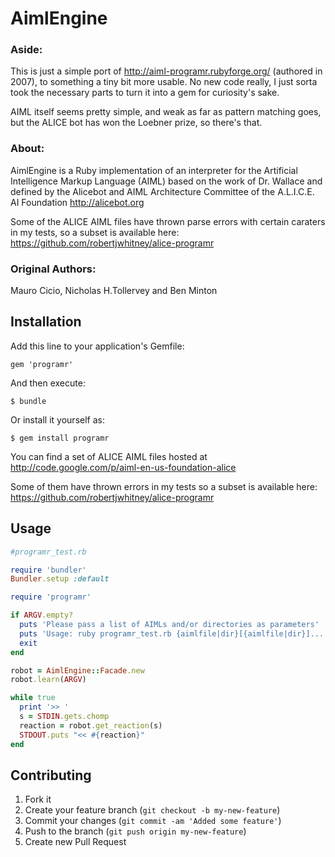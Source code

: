 # AimlEngine

### Aside:

This is just a simple port of http://aiml-programr.rubyforge.org/ (authored in 2007), to something
a tiny bit more usable. No new code really, I just sorta took the necessary parts to turn it into a gem for curiosity's sake.

AIML itself seems pretty simple, and weak as far as pattern matching goes, but the ALICE bot has won the Loebner prize, so there's that.

### About:

AimlEngine is a Ruby implementation of an interpreter for the Artificial Intelligence Markup Language (AIML) based on the work of Dr. Wallace and defined by the Alicebot and AIML Architecture Committee of the A.L.I.C.E. AI Foundation http://alicebot.org

Some of the ALICE AIML files have thrown parse errors with certain caraters in my tests, so a subset is available here: https://github.com/robertjwhitney/alice-programr


### Original Authors:

Mauro Cicio, Nicholas H.Tollervey and Ben Minton


## Installation

Add this line to your application's Gemfile:

    gem 'programr'

And then execute:

    $ bundle

Or install it yourself as:

    $ gem install programr

You can find a set of ALICE AIML files hosted at http://code.google.com/p/aiml-en-us-foundation-alice

Some of them have thrown errors in my tests so a subset is available here: https://github.com/robertjwhitney/alice-programr

## Usage
```ruby
#programr_test.rb

require 'bundler'
Bundler.setup :default

require 'programr'

if ARGV.empty?
  puts 'Please pass a list of AIMLs and/or directories as parameters'
  puts 'Usage: ruby programr_test.rb {aimlfile|dir}[{aimlfile|dir}]...'
  exit
end

robot = AimlEngine::Facade.new
robot.learn(ARGV)

while true
  print '>> '
  s = STDIN.gets.chomp
  reaction = robot.get_reaction(s)
  STDOUT.puts "<< #{reaction}"
end
```
## Contributing

1. Fork it
2. Create your feature branch (`git checkout -b my-new-feature`)
3. Commit your changes (`git commit -am 'Added some feature'`)
4. Push to the branch (`git push origin my-new-feature`)
5. Create new Pull Request
